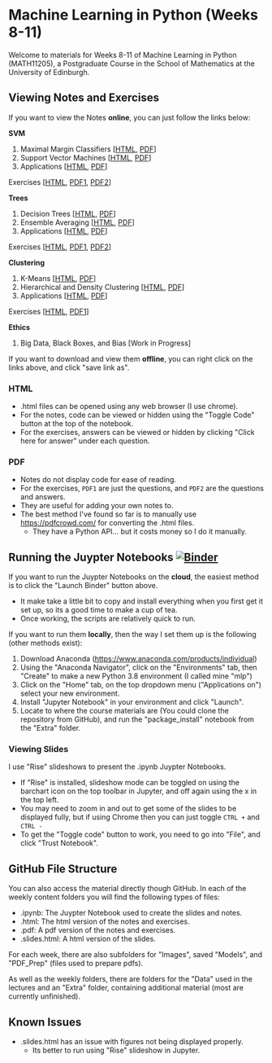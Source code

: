 # Machine Learning in Python (Weeks 8-11)

Welcome to materials for Weeks 8-11 of Machine Learning in Python (MATH11205), a Postgraduate Course in the School of Mathematics at the University of Edinburgh.

## Viewing Notes and Exercises
If you want to view the Notes **online**, you can just follow the links below:

__SVM__

1. Maximal Margin Classifiers [<a href="https://Eldave93.github.io/Machine-Learning-in-Python-20-21//Week_08_SVM/1_Maximal_Margin_Classifiers.html" title="HTML">HTML</a>, <a href="https://github.com/Eldave93/Machine-Learning-in-Python-20-21/blob/master/Week_08_SVM/1_Maximal_Margin_Classifiers.pdf" title="PDF">PDF</a>]
2. Support Vector Machines [<a href="https://Eldave93.github.io/Machine-Learning-in-Python-20-21/Week_08_SVM/2_Support_Vector_Machines.html" title="HTML">HTML</a>, <a href="https://github.com/Eldave93/Machine-Learning-in-Python-20-21/blob/master/Week_08_SVM/2_Support_Vector_Machines.pdf" title="PDF">PDF</a>]
3. Applications [<a href="https://Eldave93.github.io/Machine-Learning-in-Python-20-21/Week_08_SVM/3_Applications.html" title="HTML">HTML</a>, <a href="https://github.com/Eldave93/Machine-Learning-in-Python-20-21/blob/master/Week_08_SVM/3_Applications.pdf" title="PDF">PDF</a>]

Exercises [<a href="https://Eldave93.github.io/Machine-Learning-in-Python-20-21/Week_08_SVM/SVM_Exercises.html" title="HTML">HTML</a>, <a href="https://github.com/Eldave93/Machine-Learning-in-Python-20-21/blob/master/Week_08_SVM/SVM_Exercises.pdf" title="PDF1">PDF1</a>, <a href="https://github.com/Eldave93/Machine-Learning-in-Python-20-21/blob/master/Week_08_SVM/SVM_Exercises_Answers.pdf" title="PDF2">PDF2</a>]

__Trees__

1. Decision Trees [<a href="https://Eldave93.github.io/Machine-Learning-in-Python-20-21/Week_09_Trees/1_Decision_Trees.html" title="HTML">HTML</a>, <a href="https://github.com/Eldave93/Machine-Learning-in-Python-20-21/blob/master/Week_09_Trees/1_Decision_Trees.pdf" title="PDF">PDF</a>]
2. Ensemble Averaging [<a href="https://Eldave93.github.io/Machine-Learning-in-Python-20-21/Week_09_Trees/2_Ensemble_Averaging.html" title="HTML">HTML</a>, <a href="https://github.com/Eldave93/Machine-Learning-in-Python-20-21/blob/master/Week_09_Trees/2_Ensemble_Averaging.pdf" title="PDF">PDF</a>]
3. Applications [<a href="https://Eldave93.github.io/Machine-Learning-in-Python-20-21/Week_09_Trees/3_Applications.html" title="HTML">HTML</a>, <a href="https://github.com/Eldave93/Machine-Learning-in-Python-20-21/blob/master/Week_09_Trees/3_Applications.pdf" title="PDF">PDF</a>]

Exercises [<a href="https://Eldave93.github.io/Machine-Learning-in-Python-20-21/Week_09_Trees/Trees_Exercises.html" title="HTML">HTML</a>, <a href="https://github.com/Eldave93/Machine-Learning-in-Python-20-21/blob/master/Week_09_Trees/Trees_Exercises.pdf" title="PDF1">PDF1</a>, <a href="https://github.com/Eldave93/Machine-Learning-in-Python-20-21/blob/master/Week_09_Trees/Trees_Exercises_Answers.pdf" title="PDF2">PDF2</a>]

__Clustering__

1. K-Means [<a href="https://Eldave93.github.io/Machine-Learning-in-Python-20-21/Week_10_Clustering/1_K_Means.html" title="HTML">HTML</a>, <a href="https://github.com/Eldave93/Machine-Learning-in-Python-20-21/blob/master/Week_10_Clustering/1_K_Means.pdf" title="PDF">PDF</a>]
2. Hierarchical and Density Clustering [<a href="https://Eldave93.github.io/Machine-Learning-in-Python-20-21/Week_10_Clustering/2_Hierarchical_and_Density_Clustering.html" title="HTML">HTML</a>, <a href="https://github.com/Eldave93/Machine-Learning-in-Python-20-21/blob/master/Week_10_Clustering/2_Hierarchical_and_Density_Clustering.pdf" title="PDF">PDF</a>]
3. Applications [<a href="https://Eldave93.github.io/Machine-Learning-in-Python-20-21/Week_10_Clustering/3_Applications.html" title="HTML">HTML</a>, <a href="https://github.com/Eldave93/Machine-Learning-in-Python-20-21/blob/master/Week_10_Clustering/3_Applications.pdf" title="PDF">PDF</a>]

Exercises [<a href="https://Eldave93.github.io/Machine-Learning-in-Python-20-21/Week_10_Clustering/Clustering_Exercises.html" title="HTML">HTML</a>, <a href="https://github.com/Eldave93/Machine-Learning-in-Python-20-21/blob/master/Week_10_Clustering/Clustering_Exercises.pdf" title="PDF1">PDF1</a>]

__Ethics__

1. Big Data, Black Boxes, and Bias [Work in Progress]

If you want to download and view them **offline**, you can right click on the links above, and click "save link as". 

### HTML
- .html files can be opened using any web browser (I use chrome).
- For the notes, code can be viewed or hidden using the "Toggle Code" button at the top of the notebook.
- For the exercises, answers can be viewed or hidden by clicking "Click here for answer" under each question.

### PDF
- Notes do not display code for ease of reading.
- For the exercises, `PDF1` are just the questions, and `PDF2` are the questions and answers.
- They are useful for adding your own notes to.
- The best method I've found so far is to manually use https://pdfcrowd.com/ for converting the .html files.
	- They have a Python API... but it costs money so I do it manually.

## Running the Juypter Notebooks [![Binder](https://mybinder.org/badge_logo.svg)](https://mybinder.org/v2/gh/Eldave93/Machine-Learning-in-Python-20-21/HEAD)

If you want to run the Juypter Notebooks on the **cloud**, the easiest method is to click the "Launch Binder" button above.
- It make take a little bit to copy and install everything when you first get it set up, so its a good time to make a cup of tea.
- Once working, the scripts are relatively quick to run.

If you want to run them **locally**, then the way I set them up is the following (other methods exist):

1. Download Anaconda (https://www.anaconda.com/products/individual)
2. Using the "Anaconda Navigator", click on the "Environments" tab, then "Create" to make a new Python 3.8 environment (I called mine "mlp")
3. Click on the "Home" tab, on the top dropdown menu ("Applications on") select your new environment.
4. Install "Jupyter Notebook" in your environment and click "Launch".
5. Locate to where the course materials are (You could clone the repository from GitHub), and run the "package_install" notebook from the "Extra" folder. 

### Viewing Slides

I use "Rise" slideshows to present the .ipynb Juypter Notebooks. 

- If "Rise" is installed, slideshow mode can be toggled on using the barchart icon on the top toolbar in Jupyter, and off again using the x in the top left.
- You may need to zoom in and out to get some of the slides to be displayed fully, but if using Chrome then you can just toggle `CTRL +` and `CTRL -`
- To get the "Toggle code" button to work, you need to go into "File", and click "Trust Notebook".

## GitHub File Structure

You can also access the material directly though GitHub. In each of the weekly content folders you will find the following types of files:

- .ipynb: The Juypter Notebook used to create the slides and notes.
- .html: The html version of the notes and exercises.
- .pdf: A pdf version of the notes and exercises.
- .slides.html: A html version of the slides.

For each week, there are also subfolders for "Images", saved "Models", and "PDF_Prep" (files used to prepare pdfs).

As well as the weekly folders, there are folders for the "Data" used in the lectures and an "Extra" folder, containing additional material (most are currently unfinished).

## Known Issues

- .slides.html has an issue with figures not being displayed properly.
	- Its better to run using "Rise" slideshow in Jupyter.
